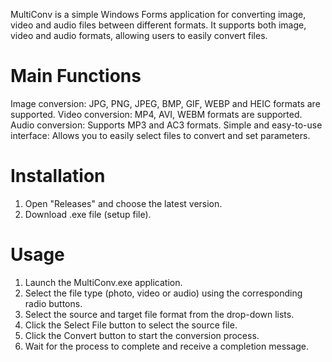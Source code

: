 MultiConv is a simple Windows Forms application for converting image, video and audio files between different formats.
It supports both image, video and audio formats, allowing users to easily convert files.
# Main Functions
Image conversion: JPG, PNG, JPEG, BMP, GIF, WEBP and HEIC formats are supported.
Video conversion: MP4, AVI, WEBM formats are supported.
Audio conversion: Supports MP3 and AC3 formats.
Simple and easy-to-use interface: Allows you to easily select files to convert and set parameters.
# Installation
1. Open "Releases" and choose the latest version.
2. Download .exe file (setup file).
# Usage
1. Launch the MultiConv.exe application.
2. Select the file type (photo, video or audio) using the corresponding radio buttons.
3. Select the source and target file format from the drop-down lists.
4. Click the Select File button to select the source file.
5. Click the Convert button to start the conversion process.
6. Wait for the process to complete and receive a completion message.

